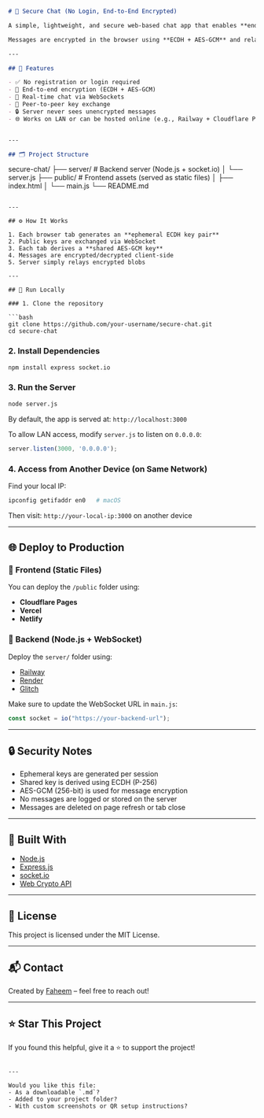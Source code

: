 ```markdown
# 🔐 Secure Chat (No Login, End-to-End Encrypted)

A simple, lightweight, and secure web-based chat app that enables **end-to-end encrypted communication** between users — with **no login required**.

Messages are encrypted in the browser using **ECDH + AES-GCM** and relayed via WebSockets. The server has **zero knowledge** of message content.

---

## 🚀 Features

- ✅ No registration or login required
- 🔐 End-to-end encryption (ECDH + AES-GCM)
- 📡 Real-time chat via WebSockets
- 🧩 Peer-to-peer key exchange
- 🔒 Server never sees unencrypted messages
- 🌐 Works on LAN or can be hosted online (e.g., Railway + Cloudflare Pages)


---

## 🗂 Project Structure

```

secure-chat/
├── server/              # Backend server (Node.js + socket.io)
│   └── server.js
├── public/              # Frontend assets (served as static files)
│   ├── index.html
│   └── main.js
└── README.md

````

---

## ⚙️ How It Works

1. Each browser tab generates an **ephemeral ECDH key pair**
2. Public keys are exchanged via WebSocket
3. Each tab derives a **shared AES-GCM key**
4. Messages are encrypted/decrypted client-side
5. Server simply relays encrypted blobs

---

## 🧪 Run Locally

### 1. Clone the repository

```bash
git clone https://github.com/your-username/secure-chat.git
cd secure-chat
````

### 2. Install Dependencies

```bash
npm install express socket.io
```

### 3. Run the Server

```bash
node server.js
```

By default, the app is served at:
`http://localhost:3000`

To allow LAN access, modify `server.js` to listen on `0.0.0.0`:

```js
server.listen(3000, '0.0.0.0');
```

### 4. Access from Another Device (on Same Network)

Find your local IP:

```bash
ipconfig getifaddr en0   # macOS
```

Then visit:
`http://your-local-ip:3000` on another device

---

## 🌐 Deploy to Production

### 🔹 Frontend (Static Files)

You can deploy the `/public` folder using:

* **Cloudflare Pages**
* **Vercel**
* **Netlify**

### 🔹 Backend (Node.js + WebSocket)

Deploy the `server/` folder using:

* [Railway](https://railway.app)
* [Render](https://render.com)
* [Glitch](https://glitch.com)

Make sure to update the WebSocket URL in `main.js`:

```js
const socket = io("https://your-backend-url");
```

---

## 🔒 Security Notes

* Ephemeral keys are generated per session
* Shared key is derived using ECDH (P-256)
* AES-GCM (256-bit) is used for message encryption
* No messages are logged or stored on the server
* Messages are deleted on page refresh or tab close

---

## 🧰 Built With

* [Node.js](https://nodejs.org/)
* [Express.js](https://expressjs.com/)
* [socket.io](https://socket.io/)
* [Web Crypto API](https://developer.mozilla.org/en-US/docs/Web/API/Web_Crypto_API)

---

## 📜 License

This project is licensed under the MIT License.

---

## 📬 Contact

Created by [Faheem](https://github.com/your-username) – feel free to reach out!

---

## ⭐️ Star This Project

If you found this helpful, give it a ⭐️ to support the project!

```

---

Would you like this file:
- As a downloadable `.md`?
- Added to your project folder?
- With custom screenshots or QR setup instructions?
```
